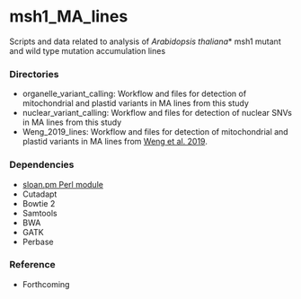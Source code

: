 # msh1_MA_lines
Scripts and data related to analysis of *Arabidopsis thaliana** msh1 mutant and wild type mutation accumulation lines

### Directories
- organelle_variant_calling: Workflow and files for detection of mitochondrial and plastid variants in MA lines from this study
- nuclear_variant_calling: Workflow and files for detection of nuclear SNVs in MA lines from this study
- Weng_2019_lines: Workflow and files for detection of mitochondrial and plastid variants in MA lines from [Weng et al. 2019](https://doi.org/10.1534/genetics.118.301721).

### Dependencies
- [sloan.pm Perl module](https://github.com/dbsloan/perl_modules)
- Cutadapt
- Bowtie 2
- Samtools
- BWA
- GATK
- Perbase

### Reference
- Forthcoming